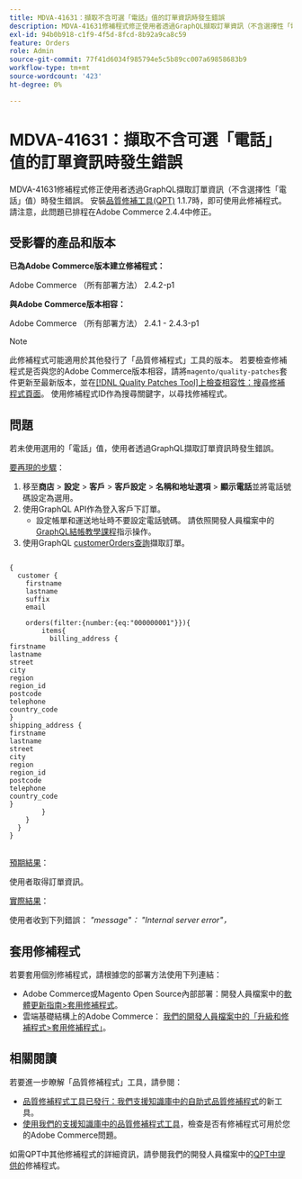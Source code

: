 ```yaml
---
title: MDVA-41631：擷取不含可選「電話」值的訂單資訊時發生錯誤
description: MDVA-41631修補程式修正使用者透過GraphQL擷取訂單資訊（不含選擇性「電話」值）時發生錯誤。 安裝[Quality Patches Tool (QPT)](/help/announcements/adobe-commerce-announcements/magento-quality-patches-released-new-tool-to-self-serve-quality-patches.md) 1.1.7時，即可使用此修補程式。 請注意，此問題已排程在Adobe Commerce 2.4.4中修正。
exl-id: 94b0b918-c1f9-4f5d-8fcd-8b92a9ca8c59
feature: Orders
role: Admin
source-git-commit: 77f41d6034f985794e5c5b89cc007a69858683b9
workflow-type: tm+mt
source-wordcount: '423'
ht-degree: 0%

---
```


# MDVA-41631：擷取不含可選「電話」值的訂單資訊時發生錯誤

MDVA-41631修補程式修正使用者透過GraphQL擷取訂單資訊（不含選擇性「電話」值）時發生錯誤。 安裝[品質修補工具(QPT)](/help/announcements/adobe-commerce-announcements/magento-quality-patches-released-new-tool-to-self-serve-quality-patches.md) 1.1.7時，即可使用此修補程式。 請注意，此問題已排程在Adobe Commerce 2.4.4中修正。

## 受影響的產品和版本

**已為Adobe Commerce版本建立修補程式：**

Adobe Commerce （所有部署方法） 2.4.2-p1

**與Adobe Commerce版本相容：**

Adobe Commerce （所有部署方法） 2.4.1 - 2.4.3-p1

>[!NOTE]
>
>此修補程式可能適用於其他發行了「品質修補程式」工具的版本。 若要檢查修補程式是否與您的Adobe Commerce版本相容，請將`magento/quality-patches`套件更新至最新版本，並在[[!DNL Quality Patches Tool]上檢查相容性：搜尋修補程式頁面](https://experienceleague.adobe.com/tools/commerce-quality-patches/index.html)。 使用修補程式ID作為搜尋關鍵字，以尋找修補程式。

## 問題

若未使用選用的「電話」值，使用者透過GraphQL擷取訂單資訊時發生錯誤。

<u>要再現的步驟</u>：

1. 移至&#x200B;**商店** > **設定** > **客戶** > **客戶設定** > **名稱和地址選項** > **顯示電話**&#x200B;並將電話號碼設定為選用。
1. 使用GraphQL API作為登入客戶下訂單。
   * 設定帳單和運送地址時不要設定電話號碼。 請依照開發人員檔案中的[GraphQL結帳教學課程](https://developer.adobe.com/commerce/webapi/graphql/tutorials/checkout/)指示操作。
1. 使用GraphQL [customerOrders查詢](https://developer.adobe.com/commerce/webapi/graphql/schema/customer/queries/orders/)擷取訂單。

<pre>
<code class="language-graphql">
&lbrace;
  customer &lbrace;
    firstname
    lastname
    suffix
    email

    orders(filter:{number:{eq:"000000001"}})&lbrace;
        items&lbrace;
          billing_address &lbrace;
firstname
lastname
street
city
region
region_id
postcode
telephone
country_code
&rbrace;
shipping_address &lbrace;
firstname
lastname
street
city
region
region_id
postcode
telephone
country_code
&rbrace;
        &rbrace;
    &rbrace;
  &rbrace;
&rbrace;
</code>
</pre>

<u>預期結果</u>：

使用者取得訂單資訊。

<u>實際結果</u>：

使用者收到下列錯誤： *&quot;message&quot;： &quot;Internal server error&quot;，*

## 套用修補程式

若要套用個別修補程式，請根據您的部署方法使用下列連結：

* Adobe Commerce或Magento Open Source內部部署：開發人員檔案中的[軟體更新指南>套用修補程式](https://experienceleague.adobe.com/en/docs/commerce-operations/tools/quality-patches-tool/usage)。
* 雲端基礎結構上的Adobe Commerce： [我們的開發人員檔案中的「升級和修補程式>套用修補程式」](https://experienceleague.adobe.com/en/docs/commerce-cloud-service/user-guide/develop/upgrade/apply-patches)。

## 相關閱讀

若要進一步瞭解「品質修補程式」工具，請參閱：

* [品質修補程式工具已發行：我們支援知識庫中的自助式品質修補程式](/help/announcements/adobe-commerce-announcements/magento-quality-patches-released-new-tool-to-self-serve-quality-patches.md)的新工具。
* [使用我們的支援知識庫中的品質修補程式工具](/help/support-tools/patches-available-in-qpt-tool/check-patch-for-magento-issue-with-magento-quality-patches.md)，檢查是否有修補程式可用於您的Adobe Commerce問題。

如需QPT中其他修補程式的詳細資訊，請參閱我們的開發人員檔案中的[QPT中提供的](https://experienceleague.adobe.com/tools/commerce-quality-patches/index.html)修補程式。
